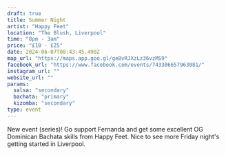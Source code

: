 ```yaml
---
draft: true
title: Summer Night
artist: "Happy Feet"
location: "The Blush, Liverpool"
time: "8pm - 3am"
price: "£10 - £25"
date: 2024-06-07T08:43:45.490Z
map_url: "https://maps.app.goo.gl/geBvRJXzLz36vzMS9"
facebook_url: "https://www.facebook.com/events/743306657963081/"
instagram_url: ""
website_url: ""
params:
  salsa: "secondary"
  bachata: "primary"
  kizomba: "secondary"
type: event
---
```

New event (series)! Go support Fernanda and get some excellent OG Dominican Bachata skills from Happy Feet. Nice to see more Friday night's getting started in Liverpool.